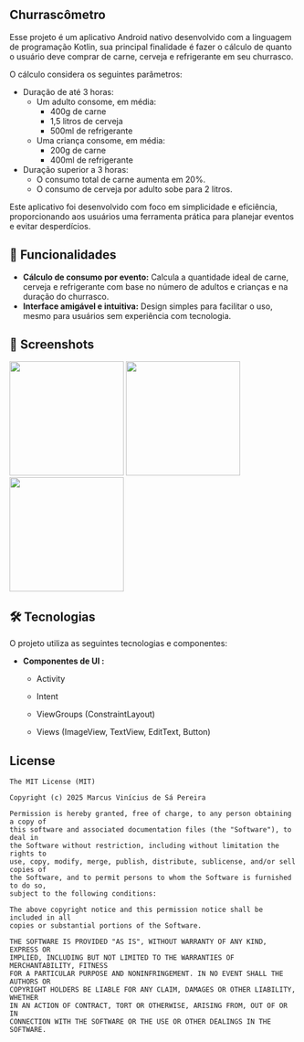 ## Churrascômetro
Esse projeto é um aplicativo Android nativo desenvolvido com a linguagem de programação Kotlin, sua principal finalidade é fazer o cálculo de quanto o usuário deve comprar de carne, cerveja e refrigerante em seu churrasco.

O cálculo considera os seguintes parâmetros:
- Duração de até 3 horas:
  - Um adulto consome, em média:
      - 400g de carne
      - 1,5 litros de cerveja
      - 500ml de refrigerante
  - Uma criança consome, em média:
      - 200g de carne
      - 400ml de refrigerante
- Duração superior a 3 horas:
  - O consumo total de carne aumenta em 20%.
  - O consumo de cerveja por adulto sobe para 2 litros.
    
Este aplicativo foi desenvolvido com foco em simplicidade e eficiência, proporcionando aos usuários uma ferramenta prática para planejar eventos e evitar desperdícios.


## 🚀 Funcionalidades
- **Cálculo de consumo por evento:** Calcula a quantidade ideal de carne, cerveja e refrigerante com base no número de adultos e crianças e na duração do churrasco.
- **Interface amigável e intuitiva:** Design simples para facilitar o uso, mesmo para usuários sem experiência com tecnologia.

## :camera_flash: Screenshots
<!-- You can add more screenshots here if you like -->
<img src="https://github.com/user-attachments/assets/e964ef22-69c0-4835-b457-6e9c66a8e823" width=200/>
<img src="https://github.com/user-attachments/assets/7c0e027e-757f-4810-887c-cfd92a6e9f53" width=200/>
<img src="https://github.com/user-attachments/assets/564a30b3-cb60-4697-807d-f45dde551ba5" width=200/>




## 🛠️ Tecnologias
O projeto utiliza as seguintes tecnologias e componentes:

- **Componentes de UI :**

    - Activity

    - Intent

    - ViewGroups (ConstraintLayout)

    - Views (ImageView, TextView, EditText, Button)


## License
```
The MIT License (MIT)

Copyright (c) 2025 Marcus Vinícius de Sá Pereira

Permission is hereby granted, free of charge, to any person obtaining a copy of
this software and associated documentation files (the "Software"), to deal in
the Software without restriction, including without limitation the rights to
use, copy, modify, merge, publish, distribute, sublicense, and/or sell copies of
the Software, and to permit persons to whom the Software is furnished to do so,
subject to the following conditions:

The above copyright notice and this permission notice shall be included in all
copies or substantial portions of the Software.

THE SOFTWARE IS PROVIDED "AS IS", WITHOUT WARRANTY OF ANY KIND, EXPRESS OR
IMPLIED, INCLUDING BUT NOT LIMITED TO THE WARRANTIES OF MERCHANTABILITY, FITNESS
FOR A PARTICULAR PURPOSE AND NONINFRINGEMENT. IN NO EVENT SHALL THE AUTHORS OR
COPYRIGHT HOLDERS BE LIABLE FOR ANY CLAIM, DAMAGES OR OTHER LIABILITY, WHETHER
IN AN ACTION OF CONTRACT, TORT OR OTHERWISE, ARISING FROM, OUT OF OR IN
CONNECTION WITH THE SOFTWARE OR THE USE OR OTHER DEALINGS IN THE SOFTWARE.
```
